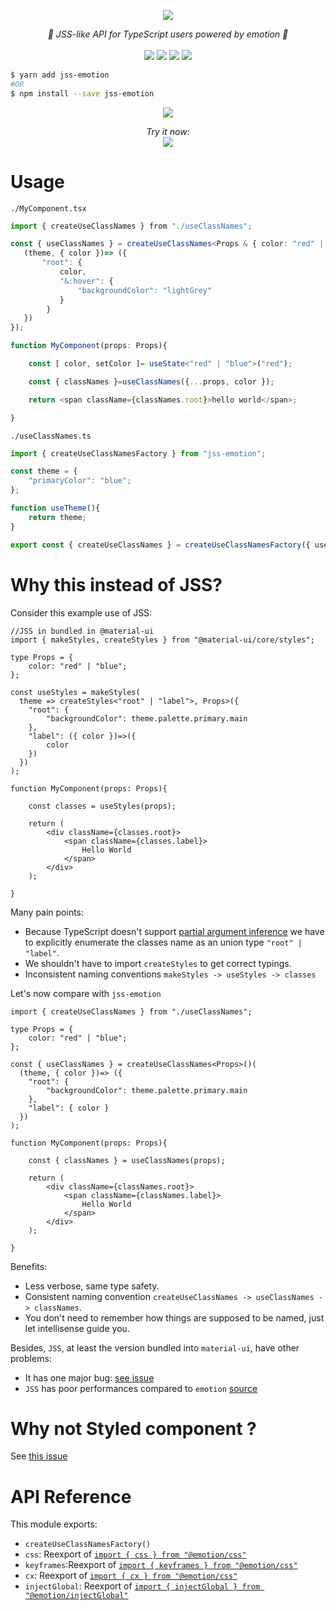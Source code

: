 <p align="center">
    <img src="https://user-images.githubusercontent.com/6702424/80216211-00ef5280-863e-11ea-81de-59f3a3d4b8e4.png">  
</p>
<p align="center">
    <i>💅 JSS-like API for TypeScript users powered by emotion 💅 </i>
    <br>
    <br>
    <img src="https://github.com/garronej/jss-emotion/workflows/ci/badge.svg?branch=develop">
    <img src="https://img.shields.io/bundlephobia/minzip/jss-emotion">
    <img src="https://img.shields.io/npm/dw/jss-emotion">
    <img src="https://img.shields.io/npm/l/jss-emotion">
</p>

```bash
$ yarn add jss-emotion
#OR
$ npm install --save jss-emotion
```


<p align="center">
    <img src="https://user-images.githubusercontent.com/6702424/109001373-28231000-76a5-11eb-8547-c2108a6411c9.gif">
</p>
<p align="center">
    <i>Try it now:</i><br>
    <a href='https://stackblitz.com/edit/jss-emotion?file=Hello.tsx'>
        <img src="https://user-images.githubusercontent.com/6702424/109010505-214dca80-76b0-11eb-885e-2e5ef7ade821.png">
    </a>
</p>

# Usage

`./MyComponent.tsx`
```typescript
import { createUseClassNames } from "./useClassNames";

const { useClassNames } = createUseClassNames<Props & { color: "red" | "blue" }>()({
   (theme, { color })=> ({
       "root": { 
           color,
           "&:hover": {
               "backgroundColor": "lightGrey"
           }
        }
   })
});

function MyComponent(props: Props){

    const [ color, setColor ]= useState<"red" | "blue">("red");

    const { classNames }=useClassNames({...props, color });

    return <span className={classNames.root}>hello world</span>;

}
```

`./useClassNames.ts`
```typescript
import { createUseClassNamesFactory } from "jss-emotion";

const theme = {
    "primaryColor": "blue";
};

function useTheme(){
    return theme;
}

export const { createUseClassNames } = createUseClassNamesFactory({ useTheme });
```

# Why this instead of JSS? 

Consider this example use of JSS:

```tsx
//JSS in bundled in @material-ui
import { makeStyles, createStyles } from "@material-ui/core/styles";

type Props = {
    color: "red" | "blue";
};

const useStyles = makeStyles(
  theme => createStyles<"root" | "label">, Props>({
    "root": {
        "backgroundColor": theme.palette.primary.main
    },
    "label": ({ color })=>({
        color
    })
  })
);

function MyComponent(props: Props){

    const classes = useStyles(props);

    return (
        <div className={classes.root}>
            <span className={classes.label}>
                Hello World
            </span>
        </div>
    );

}
```

Many pain points:
- Because TypeScript doesn't support [partial argument inference](https://github.com/microsoft/TypeScript/issues/26242)
  we have to explicitly enumerate the classes name as an union type `"root" | "label"`.
- We shouldn't have to import `createStyles` to get correct typings.
- Inconsistent naming conventions `makeStyles -> useStyles -> classes`

Let's now compare with `jss-emotion`

```tsx
import { createUseClassNames } from "./useClassNames";

type Props = {
    color: "red" | "blue";
};

const { useClassNames } = createUseClassNames<Props>()(
  (theme, { color })=> ({
    "root": {
        "backgroundColor": theme.palette.primary.main
    },
    "label": { color }
  })
);

function MyComponent(props: Props){

    const { classNames } = useClassNames(props);

    return (
        <div className={classNames.root}>
            <span className={classNames.label}>
                Hello World
            </span>
        </div>
    );

}
```

Benefits: 
- Less verbose, same type safety.
- Consistent naming convention `createUseClassNames -> useClassNames -> classNames`.
- You don't need to remember how things are supposed to be named, just let intellisense guide you.

Besides, `JSS`, at least the version bundled into `material-ui`, have other problems:  
- It has one major bug: [see issue](https://github.com/mui-org/material-ui/issues/24513#issue-790027173)
- `JSS` has poor performances compared to `emotion` [source](https://github.com/mui-org/material-ui/issues/22342#issue-684407575)


# Why not Styled component ?

See [this issue](https://github.com/mui-org/material-ui/issues/22342#issuecomment-764495033)


# API Reference

This module exports: 

- `createUseClassNamesFactory()`
- `css`: Reexport of [`import { css } from "@emotion/css"`](https://emotion.sh/docs/@emotion/css#css)
- `keyframes`:Reexport of [`import { keyframes } from "@emotion/css"`](https://emotion.sh/docs/@emotion/css#animation-keyframes)
- `cx`: Reexport of [`import { cx } from "@emotion/css"`](https://emotion.sh/docs/@emotion/css#cx)
- `injectGlobal`: Reexport of [`import { injectGlobal } from "@emotion/injectGlobal"`](https://emotion.sh/docs/@emotion/css#injectGlobal)
